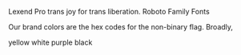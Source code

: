 Lexend Pro trans joy for trans liberation.
Roboto Family Fonts

 Our brand colors are the hex codes for the non-binary flag. Broadly, 
 
 yellow 
 white 
 purple 
 black

